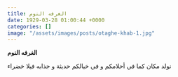 ```yaml
---
title: الغرفه النوم
date: 1929-03-28 01:00:44 +0000
categories: []
image: "/assets/images/posts/otaghe-khab-1.jpg"
---
```

**الغرفه النوم**

نولد مكان كما في أحلامكم و في خيالكم 
حديثة و جذابه
 فيلا خضراء
